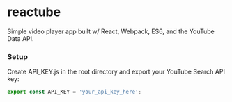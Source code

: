 # reactube
Simple video player app built w/ React, Webpack, ES6, and the YouTube Data API.

### Setup
Create API_KEY.js in the root directory and export your YouTube Search API key:

```js
export const API_KEY = 'your_api_key_here';
```
